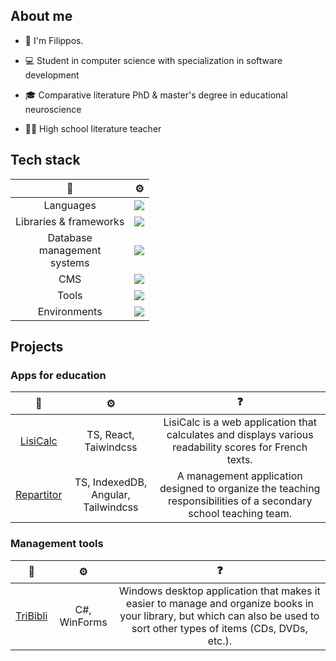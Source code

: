 ## About me

* 👋 I'm Filippos.

* 💻 Student in computer science with specialization in software development

* 🎓 Comparative literature PhD & master's degree in educational neuroscience

* 👨‍🏫 High school literature teacher

## Tech stack

| 📄    | ⚙️  |
| :--------------: | ------------- |
| Languages     | <a href="https://skillicons.dev"><img src="https://skillicons.dev/icons?i=cs,py,java,js,php,html,css" /></a>|
| Libraries & frameworks | <a href="https://skillicons.dev"><img src="https://skillicons.dev/icons?i=angular,react,tailwind" /></a>|
| Database <br> management <br> systems | <a href="https://skillicons.dev"><img src="https://skillicons.dev/icons?i=mysql,postgres,mongodb" /></a>|
| CMS           | <a href="https://skillicons.dev"><img src="https://skillicons.dev/icons?i=wordpress" /></a>|
| Tools         | <a href="https://skillicons.dev"><img src="https://skillicons.dev/icons?i=vscode,visualstudio,eclipse" /></a>|
| Environments         | <a href="https://skillicons.dev"><img src="https://skillicons.dev/icons?i=debian,windows" /></a>|

## Projects

### Apps for education
| 📂        | ⚙️           | ❓   |
| :----------------: | :---------------: | :---------------: |
|[LisiCalc](https://filkat34.github.io/lisicalc-react/) | TS, React, Taiwindcss | LisiCalc is a web application that calculates and displays various readability scores for French texts. |
| [Repartitor](https://filkat34.github.io/repartitor-ng/accueil)      | TS, IndexedDB, Angular, Tailwindcss |A management application designed to organize the teaching responsibilities of a secondary school teaching team.|


### Management tools

| 📂        | ⚙️           | ❓   |
| :----------------: | :---------------: | :---------------: |
|[TriBibli](https://github.com/filkat34/TriBibliv2?tab=readme-ov-file) | C#, WinForms |Windows desktop application that makes it easier to manage and organize books in your library, but which can also be used to sort other types of items (CDs, DVDs, etc.).


